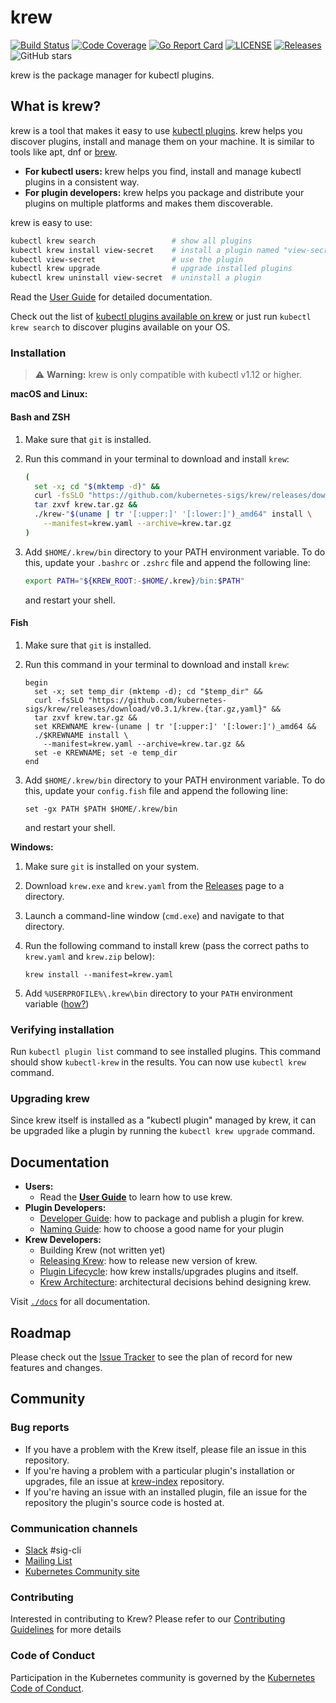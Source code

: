 # krew

[![Build Status](https://travis-ci.org/kubernetes-sigs/krew.svg?branch=master)](https://travis-ci.org/kubernetes-sigs/krew)
[![Code Coverage](https://codecov.io/gh/kubernetes-sigs/krew/branch/master/graph/badge.svg)](https://codecov.io/gh/kubernetes-sigs/krew)
[![Go Report Card](https://goreportcard.com/badge/kubernetes-sigs/krew)](https://goreportcard.com/report/kubernetes-sigs/krew)
[![LICENSE](https://img.shields.io/github/license/kubernetes-sigs/krew.svg)](https://github.com/kubernetes-sigs/krew/blob/master/LICENSE)
[![Releases](https://img.shields.io/github/release-pre/kubernetes-sigs/krew.svg)](https://github.com/kubernetes-sigs/krew/releases)
![GitHub stars](https://img.shields.io/github/stars/kubernetes-sigs/krew.svg?label=github%20stars&logo=github)

krew is the package manager for kubectl plugins.

## What is krew?

krew is a tool that makes it easy to use [kubectl
plugins](https://kubernetes.io/docs/tasks/extend-kubectl/kubectl-plugins/). krew
helps you discover plugins, install and manage them on your machine. It is
similar to tools like apt, dnf or [brew](http://brew.sh).

- **For kubectl users:** krew helps you find, install and manage kubectl plugins
  in a consistent way.
- **For plugin developers:** krew helps you package and distribute your plugins
  on multiple platforms and makes them discoverable.

krew is easy to use:

```sh
kubectl krew search                 # show all plugins
kubectl krew install view-secret    # install a plugin named "view-secret"
kubectl view-secret                 # use the plugin
kubectl krew upgrade                # upgrade installed plugins
kubectl krew uninstall view-secret  # uninstall a plugin
```

Read the [User Guide](./docs/USER_GUIDE.md) for detailed documentation.

Check out the list of [kubectl plugins available on krew][list] or just run
`kubectl krew search` to discover plugins available on your OS.

### Installation

> :warning: **Warning:** krew is only compatible with kubectl v1.12 or higher.

**macOS and Linux:**

#### Bash and ZSH

1. Make sure that `git` is installed.
2. Run this command in your terminal to download and install `krew`:

    ```sh
    (
      set -x; cd "$(mktemp -d)" &&
      curl -fsSLO "https://github.com/kubernetes-sigs/krew/releases/download/v0.3.1/krew.{tar.gz,yaml}" &&
      tar zxvf krew.tar.gz &&
      ./krew-"$(uname | tr '[:upper:]' '[:lower:]')_amd64" install \
        --manifest=krew.yaml --archive=krew.tar.gz
    )
    ```
3. Add `$HOME/.krew/bin` directory to your PATH environment variable. To do
   this, update your `.bashrc` or `.zshrc` file and append the following line:

     ```sh
     export PATH="${KREW_ROOT:-$HOME/.krew}/bin:$PATH"
     ```

   and restart your shell.

#### Fish

1. Make sure that `git` is installed.
2. Run this command in your terminal to download and install `krew`:

    ```fish
    begin
      set -x; set temp_dir (mktemp -d); cd "$temp_dir" &&
      curl -fsSLO "https://github.com/kubernetes-sigs/krew/releases/download/v0.3.1/krew.{tar.gz,yaml}" &&
      tar zxvf krew.tar.gz &&
      set KREWNAME krew-(uname | tr '[:upper:]' '[:lower:]')_amd64 &&
      ./$KREWNAME install \
        --manifest=krew.yaml --archive=krew.tar.gz &&
      set -e KREWNAME; set -e temp_dir
    end
    ```
3. Add `$HOME/.krew/bin` directory to your PATH environment variable. To do
   this, update your `config.fish` file and append the following line:

     ```fish
     set -gx PATH $PATH $HOME/.krew/bin
     ```

   and restart your shell.


**Windows:**

1. Make sure `git` is installed on your system.
1. Download `krew.exe` and `krew.yaml` from the [Releases][releases] page to
   a directory.
1. Launch a command-line window (`cmd.exe`) and navigate to that directory.
1. Run the following command to install krew (pass the correct
   paths to `krew.yaml` and `krew.zip` below):

       krew install --manifest=krew.yaml

1. Add `%USERPROFILE%\.krew\bin` directory to your `PATH` environment variable
   ([how?](https://java.com/en/download/help/path.xml))

[releases]: https://github.com/kubernetes-sigs/krew/releases

### Verifying installation

Run `kubectl plugin list` command to see installed plugins. This command should
show `kubectl-krew` in the results. You can now use `kubectl krew` command.

### Upgrading krew

Since krew itself is installed as a "kubectl plugin" managed by krew, it can be
upgraded like a plugin by running the `kubectl krew upgrade` command.

## Documentation

- **Users:**
  - Read the [**User Guide**](./docs/USER_GUIDE.md) to learn how to use krew.
- **Plugin Developers:**
  - [Developer Guide](./docs/DEVELOPER_GUIDE.md): how to package and publish a
    plugin for krew.
  - [Naming Guide](./docs/NAMING_GUIDE.md): how to choose a good name for your
    plugin
- **Krew Developers:**
  - Building Krew (not written yet)
  - [Releasing Krew](./docs/RELEASING_KREW.md): how to release new version of
    krew.
  - [Plugin Lifecycle](./docs/PLUGIN_LIFECYCLE.md): how krew installs/upgrades
    plugins and itself.
  - [Krew Architecture](./docs/KREW_ARCHITECTURE.md): architectural decisions
    behind designing krew.

Visit [`./docs`](./docs) for all documentation.

## Roadmap

Please check out the [Issue Tracker](https://github.com/kubernetes-sigs/krew/issues) to see the plan of record for
new features and changes.

## Community

### Bug reports

* If you have a problem with the Krew itself, please file an
  issue in this repository.
* If you're having a problem with a particular plugin's installation or
  upgrades, file an issue at [krew-index][index] repository.
* If you're having an issue with an installed plugin, file an issue for the
  repository the plugin's source code is hosted at.

### Communication channels

* [Slack](https://kubernetes.slack.com/messages/sig-cli) #sig-cli
* [Mailing List](https://groups.google.com/forum/#!forum/kubernetes-sig-cli)
* [Kubernetes Community site](http://kubernetes.io/community/)

### Contributing

Interested in contributing to Krew? Please refer to our
[Contributing Guidelines](./docs/CONTRIBUTOR_GUIDE.md) for more details

### Code of Conduct

Participation in the Kubernetes community is governed by the [Kubernetes Code
of Conduct](https://github.com/kubernetes-sigs/kustomize/blob/master/code-of-conduct.md).

[index]:https://github.com/kubernetes-sigs/krew-index
[list]: http://sigs.k8s.io/krew-index/plugins.md
